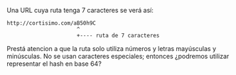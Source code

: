 Una URL cuya ruta tenga 7 caracteres se verá así: 

```
http://cortisimo.com/aB50h9C
                      ^
                      +---- ruta de 7 caracteres
```

Prestá atencion a que la ruta solo utiliza números y letras mayúsculas y minúsculas. No se usan caracteres especiales; entonces ¿podremos utilizar representar el hash en base 64? 
